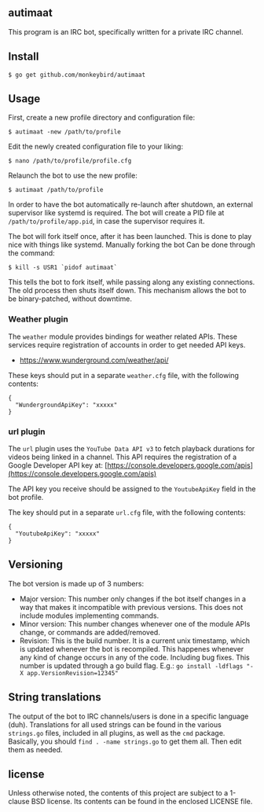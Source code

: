 ## autimaat

This program is an IRC bot, specifically written for a private IRC channel.


## Install

    $ go get github.com/monkeybird/autimaat


## Usage

First, create a new profile directory and configuration file:

	$ autimaat -new /path/to/profile

Edit the newly created configuration file to your liking:

	$ nano /path/to/profile/profile.cfg

Relaunch the bot to use the new profile:

	$ autimaat /path/to/profile

In order to have the bot automatically re-launch after shutdown, an external
supervisor like systemd is required. The bot will create a PID file at
`/path/to/profile/app.pid`, in case the supervisor requires it.

The bot will fork itself once, after it has been launched. This is done
to play nice with things like systemd. Manually forking the bot Can be done
through the command:

	$ kill -s USR1 `pidof autimaat`

This tells the bot to fork itself, while passing along any existing
connections. The old process then shuts itself down. This mechanism allows
the bot to be binary-patched, without downtime.


### Weather plugin

The `weather` module provides bindings for weather related APIs.
These services require registration of accounts in order to get needed
API keys.

* https://www.wunderground.com/weather/api/

These keys should put in a separate `weather.cfg` file, with the
following contents:

	{
	  "WundergroundApiKey": "xxxxx"
	}


### url plugin

The `url` plugin uses the `YouTube Data API v3` to fetch playback durations
for videos being linked in a channel. This API requires the registration of
a Google Developer API key at: [https://console.developers.google.com/apis](https://console.developers.google.com/apis)

The API key you receive should be assigned to the `YoutubeApiKey` field in
the bot profile.

The key should put in a separate `url.cfg` file, with the following contents:

	{
	  "YoutubeApiKey": "xxxxx"
	}


## Versioning

The bot version is made up of 3 numbers:

* Major version: This number only changes if the bot itself changes in a way
  that makes it incompatible with previous versions. This does not include
  modules implementing commands.
* Minor version: This number changes whenever one of the module APIs change,
  or commands are added/removed.
* Revision: This is the build number. It is a current unix timestamp, which
  is updated whenever the bot is recompiled. This happenes whenever any kind
  of change occurs in any of the code. Including bug fixes. This number is
  updated through a go build flag. E.g.: `go install -ldflags "-X app.VersionRevision=12345"`



## String translations

The output of the bot to IRC channels/users is done in a specific language (duh).
Translations for all used strings can be found in the various `strings.go` files,
included in all plugins, as well as the `cmd` package. Basically, you should
`find . -name strings.go` to get them all. Then edit them as needed.


## license

Unless otherwise noted, the contents of this project are subject to a
1-clause BSD license. Its contents can be found in the enclosed LICENSE file.
